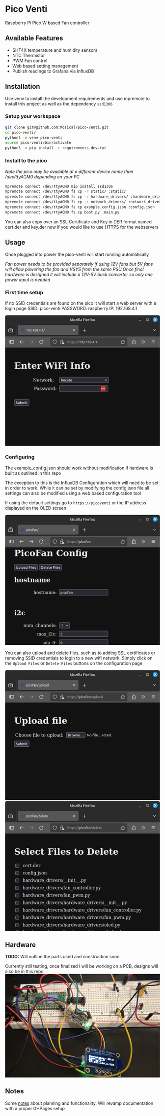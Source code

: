 # Pico Venti

Raspberry Pi Pico W based Fan controller

## Available Features

* SHT4X temperature and humidity sensors
* NTC Thermistor
* PWM Fan control
* Web based setting management
* Publish readings to Grafana via InfluxDB

## Installation

Use venv to install the development requirements and use  mpremote to install this project as well as the dependency `ssd1306`

### Setup your workspace

```bash
git clone git@github.com:Mosical/pico-venti.git
cd pico-venti/
python3 -m venv pico-venti
source pico-venti/bin/activate
python3 -m pip install -r requirements-dev.txt
```

### Install to the pico

*Note the pico may be available at a different device name than /dev/ttyACM0 depending on your PC*

```bash
mpremote connect /dev/ttyACM0 mip install ssd1306
mpremote connect /dev/ttyACM0 fs cp -r static/ :static/
mpremote connect /dev/ttyACM0 fs cp -r hardware_drivers/ :hardware_drivers/
mpremote connect /dev/ttyACM0 fs cp -r network_drivers/ :network_drivers/
mpremote connect /dev/ttyACM0 fs cp example_config.json :config.json
mpremote connect /dev/ttyACM0 fs cp boot.py :main.py
```

You can also copy over an SSL Certificate and Key in DER format named cert.der and key.der now if you would like to use HTTPS for the webservers

## Usage

Once plugged into power the pico-venti will start running automatically

*Fan power needs to be provided separately if using 12V fans but 5V fans will allow powering the fan and VSYS from the same PSU*
*Once final hardware is designed it will include a 12V-5V buck converter so only one power input is needed*

### First time setup

If no SSID credentials are found on the pico it will start a web server with a login page
SSID: pico-venti
PASSWORD: raspberry
IP: 192.168.4.1

![wifi-login](docs/img/wifi-login.png)

### Configuring 

The example_config.json should work without modification if hardware is built as outlined in this repo

The exception to this is the InfluxDB Configuration which will need to be set in order to work.
While it can be set by modifying the config.json file all settings can also be modified using a web based configuration tool

If using the default settings go to `https://picoventi` or the IP address displayed on the OLED screen

![config-screen](docs/img/config.png)

You can also upload and delete files, such as to adding SSL certificates or removing SSID credentials to login to a new wifi network. Simply click on the `Upload Files` or `Delete Files` buttons on the configuration page

![upload](docs/img/upload.png)
![delete](docs/img/delete.png)

## Hardware

**TODO:** Will outline the parts used and construction soon

Currently still testing, once finalized I will be working on a PCB, designs will also be in this repo
![breadboard](docs/img/breadboard.jpg)

## Notes

Some [notes](notes.md) about planning and functionality. Will revamp documentation with a proper GHPages setup